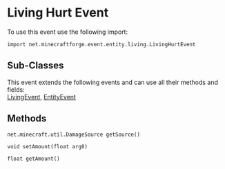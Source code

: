 # Living Hurt Event

To use this event use the following import:
```groovy:no-line-numbers
import net.minecraftforge.event.entity.living.LivingHurtEvent
```

## Sub-Classes
This event extends the following events and can use all their methods and fields: <br>
[LivingEvent](./living_event/index.md), [EntityEvent](./entity_event/index.md)

## Methods
```groovy:no-line-numbers
net.minecraft.util.DamageSource getSource()
```

```groovy:no-line-numbers
void setAmount(float arg0)
```

```groovy:no-line-numbers
float getAmount()
```
